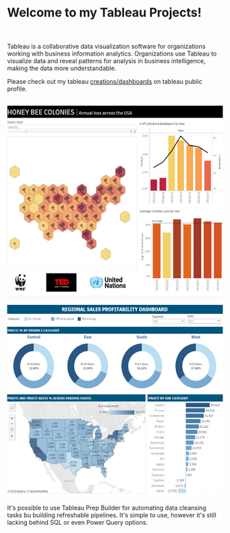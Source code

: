 # Welcome to my Tableau Projects! <br><br/>

Tableau is a collaborative data visualization software for organizations working with business information analytics. Organizations use Tableau to visualize data and reveal patterns for analysis in business intelligence, making the data more understandable.

Please check out my tableau [creations/dashboards](https://public.tableau.com/app/profile/martina.bohunicka2479) on tableau public profile.<br><br/>

<p align="center">
<img height="450em" width="600em" src="https://github.com/Tableau-Project-Solutions/.github/blob/main/bees.png" align = "center"/>
</p>

<p align="center">
<img height="450em" width="600em" src="https://github.com/Tableau-Project-Solutions/.github/blob/main/sales.png" align = "center"/>
</p>

It's possible to use Tableau Prep Builder for automating data cleansing tasks bu building refreshable pipelines. It's simple to use, however it's still lacking behind SQL or even Power Query options.


